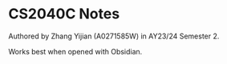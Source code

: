 # CS2040C Notes

Authored by Zhang Yijian (A0271585W) in AY23/24 Semester 2.

Works best when opened with Obsidian.